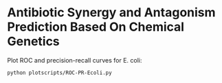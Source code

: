 # Antibiotic Synergy and Antagonism Prediction Based On Chemical Genetics

Plot ROC and precision-recall curves for E. coli:
```
python plotscripts/ROC-PR-Ecoli.py
```

